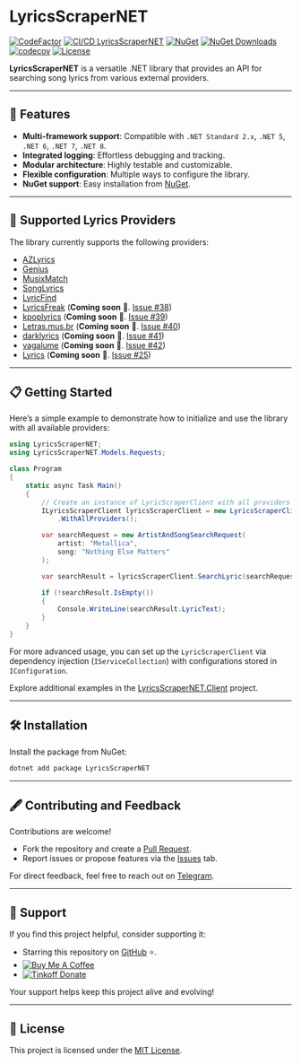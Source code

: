 # LyricsScraperNET

[![CodeFactor](https://www.codefactor.io/repository/github/skuill/lyricsscrapernet/badge)](https://www.codefactor.io/repository/github/skuill/lyricsscrapernet)
[![CI/CD LyricsScraperNET](https://github.com/skuill/LyricsScraperNET/actions/workflows/cicd.yaml/badge.svg)](https://github.com/skuill/LyricsScraperNET/actions/workflows/cicd.yaml)
[![NuGet](https://img.shields.io/nuget/vpre/LyricsScraperNET?label=NuGet)](https://www.nuget.org/packages/LyricsScraperNET/)
[![NuGet Downloads](https://img.shields.io/nuget/dt/LyricsScraperNET?label=Downloads)](https://www.nuget.org/packages/LyricsScraperNET/)
[![codecov](https://codecov.io/github/skuill/LyricsScraperNET/graph/badge.svg?token=4WVKKT969S)](https://codecov.io/github/skuill/LyricsScraperNET)
[![License](https://img.shields.io/github/license/skuill/LyricsScraperNET)](./LICENSE)

**LyricsScraperNET** is a versatile .NET library that provides an API for searching song lyrics from various external providers. 

---

## 🌟 Features

- **Multi-framework support**: Compatible with `.NET Standard 2.x`, `.NET 5`, `.NET 6`, `.NET 7`, `.NET 8`.
- **Integrated logging**: Effortless debugging and tracking.
- **Modular architecture**: Highly testable and customizable.
- **Flexible configuration**: Multiple ways to configure the library.
- **NuGet support**: Easy installation from [NuGet](https://www.nuget.org/packages/LyricsScraperNET/).

---

## 🎤 Supported Lyrics Providers

The library currently supports the following providers:

- [AZLyrics](https://www.azlyrics.com/)
- [Genius](https://genius.com/)
- [MusixMatch](https://www.musixmatch.com/)
- [SongLyrics](https://www.songlyrics.com/)
- [LyricFind](https://www.lyricfind.com/)
- [LyricsFreak](https://www.lyricsfreak.com/) (**Coming soon** 🚧. [Issue #38](https://github.com/skuill/LyricsScraperNET/issues/38))
- [kpoplyrics](https://www.kpoplyrics.net/) (**Coming soon** 🚧. [Issue #39](https://github.com/skuill/LyricsScraperNET/issues/39))
- [Letras.mus.br](https://www.letras.mus.br/) (**Coming soon** 🚧. [Issue #40](https://github.com/skuill/LyricsScraperNET/issues/40))
- [darklyrics](http://www.darklyrics.com/) (**Coming soon** 🚧. [Issue #41](https://github.com/skuill/LyricsScraperNET/issues/41))
- [vagalume](https://www.vagalume.com.br/) (**Coming soon** 🚧. [Issue #42](https://github.com/skuill/LyricsScraperNET/issues/42))
- [Lyrics](https://www.lyrics.com/) (**Coming soon** 🚧. [Issue #25](https://github.com/skuill/LyricsScraperNET/issues/25))

---

## 📋 Getting Started

Here’s a simple example to demonstrate how to initialize and use the library with all available providers:

```csharp
using LyricsScraperNET;
using LyricsScraperNET.Models.Requests;

class Program
{
    static async Task Main()
    {
        // Create an instance of LyricScraperClient with all providers
        ILyricsScraperClient lyricsScraperClient = new LyricsScraperClient()
            .WithAllProviders();

        var searchRequest = new ArtistAndSongSearchRequest(
            artist: "Metallica", 
            song: "Nothing Else Matters"
        );

        var searchResult = lyricsScraperClient.SearchLyric(searchRequest);

        if (!searchResult.IsEmpty())
        {
            Console.WriteLine(searchResult.LyricText);
        }
    }
}
```

For more advanced usage, you can set up the `LyricScraperClient` via dependency injection (`IServiceCollection`) with configurations stored in `IConfiguration`.

Explore additional examples in the [LyricsScraperNET.Client](LyricsScraperNET.Client/Program.cs) project.

---

## 🛠️ Installation

Install the package from NuGet:

```sh
dotnet add package LyricsScraperNET
```

---

## 🖋️ Contributing and Feedback

Contributions are welcome! 

- Fork the repository and create a [Pull Request](https://github.com/skuill/LyricScraperNET/pulls).
- Report issues or propose features via the [Issues](https://github.com/skuill/LyricScraperNET/issues/new) tab.

For direct feedback, feel free to reach out on [Telegram](https://t.me/skuill).

---

## 💖 Support

If you find this project helpful, consider supporting it:

- Starring this repository on [GitHub](https://github.com/skuill/LyricsScraperNET/stargazers) ⭐.
- [![Buy Me A Coffee](https://www.buymeacoffee.com/assets/img/custom_images/orange_img.png)](https://www.buymeacoffee.com/skuill)  
- [![Tinkoff Donate](https://www.paypalobjects.com/en_US/i/btn/btn_donateCC_LG.gif)](https://www.tinkoff.ru/cf/3MNYeRds3s)

Your support helps keep this project alive and evolving!

---

## 📜 License

This project is licensed under the [MIT License](./LICENSE).
